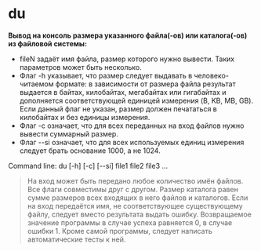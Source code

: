 
# du

**Вывод на консоль размера указанного файла(-ов) или каталога(-ов) из файловой системы:**

- fileN задаёт имя файла, размер которого нужно вывести. Таких параметров может быть несколько.
- Флаг -h указывает, что размер следует выдавать в человеко-читаемом формате: в зависимости от размера файла результат выдается в байтах, килобайтах, мегабайтах или гигабайтах и дополняется соответствующей единицей измерения (B, KB, MB, GB). Если данный флаг не указан, размер должен печататься в килобайтах и без единицы измерения.
- Флаг -c означает, что для всех переданных на вход файлов нужно вывести суммарный размер.
- Флаг --si означает, что для всех используемых единиц измерения следует брать основание 1000, а не 1024.

Command line: du [-h] [-c] [--si] file1 file2 file3 …

> На вход может быть передано любое количество имён файлов. Все флаги совместимы друг с другом. Размер каталога равен сумме размеров всех входящих в него файлов и каталогов. Если на вход передаётся имя, не соответствующее существующему файлу, следует вместо результата выдать ошибку. Возвращаемое значение программы в случае успеха равняется 0, в случае ошибки 1. Кроме самой программы, следует написать автоматические тесты к ней.